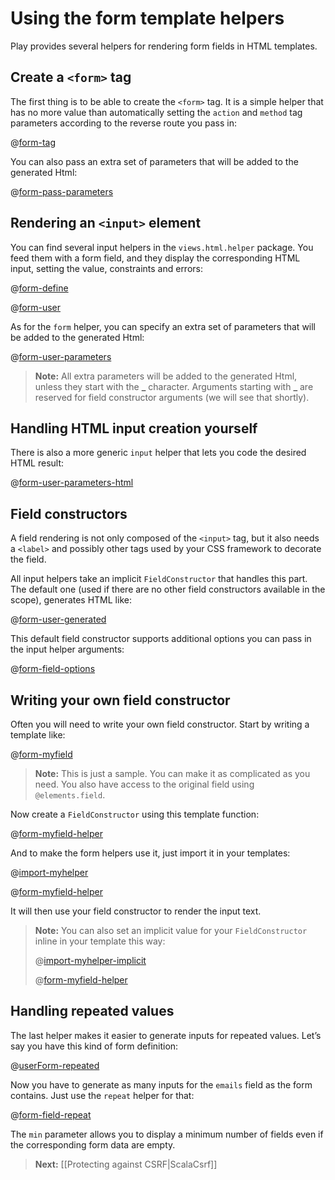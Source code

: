 <!--- Copyright (C) 2009-2013 Typesafe Inc. <http://www.typesafe.com> -->
# Using the form template helpers

Play provides several helpers for rendering form fields in HTML templates.

## Create a `<form>` tag
    
The first thing is to be able to create the `<form>` tag. It is a simple helper that has no more value than automatically setting the `action` and `method` tag parameters according to the reverse route you pass in:

@[form-tag](code/scalaguide/forms/scalaformhelper/views/login.scala.html)


You can also pass an extra set of parameters that will be added to the generated Html:

@[form-pass-parameters](code/scalaguide/forms/scalaformhelper/views/login.scala.html)


## Rendering an `<input>` element

You can find several input helpers in the `views.html.helper` package. You feed them with a form field, and they display the corresponding HTML input, setting the value, constraints and errors:

@[form-define](code/scalaguide/forms/scalaformhelper/views/user.scala.html)

@[form-user](code/scalaguide/forms/scalaformhelper/views/user.scala.html)


As for the `form` helper, you can specify an extra set of parameters that will be added to the generated Html:

@[form-user-parameters](code/scalaguide/forms/scalaformhelper/views/user.scala.html)


> **Note:** All extra parameters will be added to the generated Html, unless they start with the **\_** character. Arguments starting with **\_** are reserved for field constructor arguments (we will see that shortly).

## Handling HTML input creation yourself

There is also a more generic `input` helper that lets you code the desired HTML result:

@[form-user-parameters-html](code/scalaguide/forms/scalaformhelper/views/user.scala.html)

## Field constructors

A field rendering is not only composed of the `<input>` tag, but it also needs a `<label>` and possibly other tags used by your CSS framework to decorate the field.
    
All input helpers take an implicit `FieldConstructor` that handles this part. The default one (used if there are no other field constructors available in the scope), generates HTML like:

@[form-user-generated](code/scalaguide/forms/scalaformhelper/views/user.scala.html)

This default field constructor supports additional options you can pass in the input helper arguments:

@[form-field-options](code/scalaguide/forms/scalaformhelper/views/user.scala.html)

## Writing your own field constructor

Often you will need to write your own field constructor. Start by writing a template like:

@[form-myfield](code/scalaguide/forms/scalaformhelper/views/user.scala.html)


> **Note:** This is just a sample. You can make it as complicated as you need. You also have access to the original field using `@elements.field`.

Now create a `FieldConstructor` using this template function:

@[form-myfield-helper](code/scalaguide/forms/scalaformhelper/views/user.scala.html)


And to make the form helpers use it, just import it in your templates:


@[import-myhelper](code/scalaguide/forms/scalaformhelper/views/user.scala.html)

@[form-myfield-helper](code/scalaguide/forms/scalaformhelper/views/user.scala.html)


It will then use your field constructor to render the input text.

> **Note:** You can also set an implicit value for your `FieldConstructor` inline in your template this way:
>
>@[import-myhelper-implicit](code/scalaguide/forms/scalaformhelper/views/user.scala.html)
>
>@[form-myfield-helper](code/scalaguide/forms/scalaformhelper/views/user.scala.html)

## Handling repeated values

The last helper makes it easier to generate inputs for repeated values. Let’s say you have this kind of form definition:

@[userForm-repeated](code/ScalaForms.scala)


Now you have to generate as many inputs for the `emails` field as the form contains. Just use the `repeat` helper for that:

@[form-field-repeat](code/scalaguide/forms/scalaformhelper/views/register.scala.html)

The `min` parameter allows you to display a minimum number of fields even if the corresponding form data are empty.

> **Next:** [[Protecting against CSRF|ScalaCsrf]]



